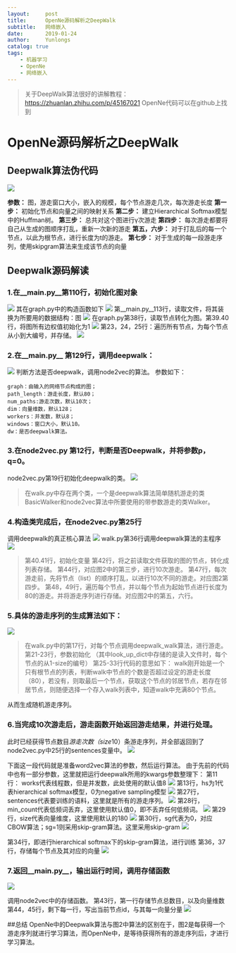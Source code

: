 ```yaml
---
layout:     post
title:      OpenNe源码解析之DeepWalk
subtitle:   网络嵌入
date:       2019-01-24
author:     Yunlongs
catalog: true
tags:
    - 机器学习
    - OpenNe
    - 网络嵌入
---
```


>关于DeepWalk算法很好的讲解教程：https://zhuanlan.zhihu.com/p/45167021
OpenNe代码可以在github上找到
# OpenNe源码解析之DeepWalk

## Deepwalk算法伪代码
![](https://yunlongs-1253041399.cos.ap-chengdu.myqcloud.com/image/OpenNe/%E5%9B%BE%E7%89%871.jpg)

**参数：** 图，游走窗口大小，嵌入的规模，每个节点游走几次，每次游走长度
**第一步：** 初始化节点和向量之间的映射关系
**第二步：** 建立Hierarchical Softmax模型中的Huffman树。
**第三步：** 总共对这个图进行γ次游走
**第四步：** 每次游走都要将自己从生成的图顺序打乱，重新一次新的游走
**第五，六步：** 对于打乱后的每一个节点，以此为根节点，进行长度为t的游走。
**第七步：** 对于生成的每一段游走序列，使用skipgram算法来生成该节点的向量

## Deepwalk源码解读
### 1.在__main.py__第110行，初始化图对象
![](https://yunlongs-1253041399.cos.ap-chengdu.myqcloud.com/image/OpenNe/%E5%9B%BE%E7%89%872.jpg)
其在graph.py中的构造函数如下
![](https://yunlongs-1253041399.cos.ap-chengdu.myqcloud.com/image/OpenNe/%E5%9B%BE%E7%89%873.jpg)
第__main.py__113行，读取文件，将其装换为所要用的数据结构：图
![](https://yunlongs-1253041399.cos.ap-chengdu.myqcloud.com/image/OpenNe/%E5%9B%BE%E7%89%874.jpg)
在graph.py第38行，读取节点转化为图。第39.40行，将图所有边权值初始化为1
![](https://yunlongs-1253041399.cos.ap-chengdu.myqcloud.com/image/OpenNe/%E5%9B%BE%E7%89%875.jpg)
第23，24，25行：遍历所有节点，为每个节点从小到大编号，并存储。
![](https://yunlongs-1253041399.cos.ap-chengdu.myqcloud.com/image/OpenNe/%E5%9B%BE%E7%89%877.jpg)


### 2.在__main.py__ 第129行，调用deepwalk：
![](https://yunlongs-1253041399.cos.ap-chengdu.myqcloud.com/image/OpenNe/%E5%9B%BE%E7%89%878.jpg)
判断方法是否deepwalk，调用node2vec的算法。
参数如下：

    graph：由输入的网络节点构成的图；
    path_length：游走长度，默认80；
    num_paths:游走次数，默认10次；
    dim：向量维数，默认128；
    workers：并发数，默认8；
    windows：窗口大小，默认10。
    dw：是否deepwalk算法。

### 3.在node2vec.py 第12行，判断是否Deepwalk，并将参数p，q=0。
node2vec.py第19行初始化deepwalk的类。
![](https://yunlongs-1253041399.cos.ap-chengdu.myqcloud.com/image/OpenNe/%E5%9B%BE%E7%89%879.jpg)
>在walk.py中存在两个类，一个是deepwalk算法简单随机游走的类BasicWalker和node2vec算法中所要使用的带参数游走的类Walker。

### 4.构造类完成后，在node2vec.py第25行
调用deepwalk的真正核心算法
![](https://yunlongs-1253041399.cos.ap-chengdu.myqcloud.com/image/OpenNe/%E5%9B%BE%E7%89%8710.jpg)
walk.py第36行调用deepwalk算法的主程序
![](https://yunlongs-1253041399.cos.ap-chengdu.myqcloud.com/image/OpenNe/%E5%9B%BE%E7%89%8711.jpg)

>第40.41行，初始化变量
第42行，将之前读取文件获取的图的节点，转化成列表存储。
第44行，对应图2中的第三步，进行10次游走。
第47行，每次游走前，先将节点（list）的顺序打乱，以进行10次不同的游走。对应图2第四步。
第48，49行，遍历每个节点，并以每个节点为起始节点进行长度为80的游走。并将游走序列进行存储。对应图2中的第五，六行。

### 5.具体的游走序列的生成算法如下：
![](https://yunlongs-1253041399.cos.ap-chengdu.myqcloud.com/image/OpenNe/%E5%9B%BE%E7%89%8712.jpg)
>在walk.py中的第17行，对每个节点调用deepwalk_walk算法，进行游走。
第21-23行，参数初始化
（其中look_up_dict中存储的是读入文件时，每个节点的从1-size的编号）
第25-33行代码的意思如下：
walk刚开始是一个只有根节点的列表，判断walk中节点的个数是否超过设定的游走长度（80），若没有，则取最后一个节点，获取这个节点的邻居节点，若存在邻居节点，则随便选择一个存入walk列表中，知道walk中充满80个节点。

从而生成随机游走序列。

### 6.当完成10次游走后，游走函数开始返回游走结果，并进行处理。
此时已经获得节点数目*游走次数（size*10）条游走序列，并全部返回到了node2vec.py中25行的sentences变量中。
![](https://yunlongs-1253041399.cos.ap-chengdu.myqcloud.com/image/OpenNe/%E5%9B%BE%E7%89%8713.jpg)

下面这一段代码就是准备word2vec算法的参数，然后运行算法。
由于先前的代码中也有一部分参数，这里就把运行deepwalk所用的kwargs参数整理下：
第11行： works代表线程数，但是并发数，此处使用的默认值8
![](https://yunlongs-1253041399.cos.ap-chengdu.myqcloud.com/image/OpenNe/TIM%E6%88%AA%E5%9B%BE20190131132533.jpg)
第13行，hs为1代表hierarchical softmax模型，0为negative sampling模型
![](https://yunlongs-1253041399.cos.ap-chengdu.myqcloud.com/image/OpenNe/%E5%9B%BE%E7%89%8714.jpg)
第27行，sentences代表要训练的语料，这里就是所有的游走序列。
![](https://yunlongs-1253041399.cos.ap-chengdu.myqcloud.com/image/OpenNe/%E5%9B%BE%E7%89%8715.jpg)
第28行，min_count代表低频词丢弃，这里使用默认值0，即不丢弃任何低频词。
![](https://yunlongs-1253041399.cos.ap-chengdu.myqcloud.com/image/OpenNe/%E5%9B%BE%E7%89%8716.jpg)
第29行，size代表向量维度，这里使用默认的180
![](https://yunlongs-1253041399.cos.ap-chengdu.myqcloud.com/image/OpenNe/%E5%9B%BE%E7%89%8717.jpg)
第30行，sg代表为0，对应CBOW算法；sg=1则采用skip-gram算法。这里采用skip-gram
![](https://yunlongs-1253041399.cos.ap-chengdu.myqcloud.com/image/OpenNe/%E5%9B%BE%E7%89%8718.jpg)

第34行，即进行hierarchical softmax下的skip-gram算法，进行训练
第36，37行，存储每个节点及其对应的向量
![](https://yunlongs-1253041399.cos.ap-chengdu.myqcloud.com/image/OpenNe/%E5%9B%BE%E7%89%8719.jpg)

### 7.返回__main.py__，输出运行时间，调用存储函数
![](https://yunlongs-1253041399.cos.ap-chengdu.myqcloud.com/image/OpenNe/%E5%9B%BE%E7%89%8720.jpg)

调用node2vec中的存储函数。
第43行，第一行存储节点总数目，以及向量维数
第44，45行，剩下每一行，写出当前节点id，与其每一向量分量
![](https://yunlongs-1253041399.cos.ap-chengdu.myqcloud.com/image/OpenNe/%E5%9B%BE%E7%89%8721.jpg)

##总结
OpenNe中的Deepwalk算法与图2中算法的区别在于，图2是每获得一个游走序列就进行学习算法，而OpenNe中，是等待获得所有的游走序列后，才进行学习算法。